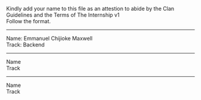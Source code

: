 
Kindly add your name to this file as an attestion to abide by the Clan Guidelines and the Terms of The Internship v1
<br/> Follow the format.<br/> 
___
Name: Emmanuel Chijioke Maxwell<br/>
Track: Backend
___
Name<br/>
Track
___
Name <br/>
Track
